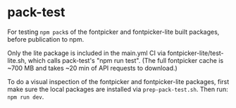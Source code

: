 # pack-test

For testing `npm pack`s of the fontpicker and fontpicker-lite built packages, before publication to npm.

Only the lite package is included in the main.yml CI via fontpicker-lite/test-lite.sh, which calls pack-test's "npm run test". (The full fontpicker cache is ~700 MB and takes ~20 min of API requests to download.)

To do a visual inspection of the fontpicker and fontpicker-lite packages, first make sure the local packages are installed via `prep-pack-test.sh`. Then run: `npm run dev`.
